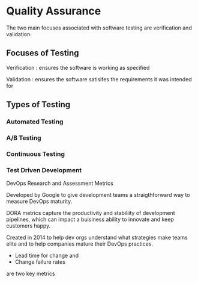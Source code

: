 # Quality Assurance

The two main focuses associated with software testing are verification and validation.

## Focuses of Testing

Verification
: ensures the software is working as specified

Validation
: ensures the software satisifes the requirements it was intended for

## Types of Testing

### Automated Testing

### A/B Testing

### Continuous Testing

### Test Driven Development


DevOps Research and Assessment Metrics

Developed by Google to give development teams a straigthforward way to measure DevOps maturity.

DORA metrics capture the productivity and stabiliity of development pipelines, which can impact a buisiness ability to innovate and keep customers happy.

Created in 2014 to help dev orgs understand what strategies make teams elite and to help companies mature their DevOps practices.

- Lead time for change and
- Change failure rates

are two key metrics



